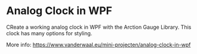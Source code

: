 # Analog Clock in WPF

CReate a working analog clock in WPF with the Arction Gauge Library. This clock has many options for styling.

More info: https://www.vanderwaal.eu/mini-projecten/analog-clock-in-wpf
